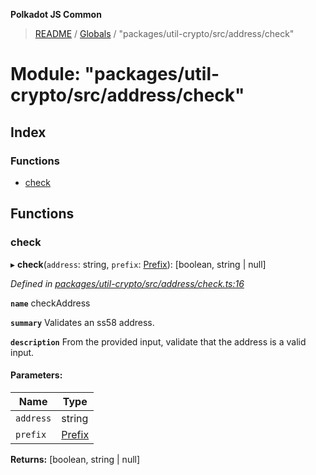 **Polkadot JS Common**

> [README](../README.md) / [Globals](../globals.md) / "packages/util-crypto/src/address/check"

# Module: "packages/util-crypto/src/address/check"

## Index

### Functions

* [check](_packages_util_crypto_src_address_check_.md#check)

## Functions

### check

▸ **check**(`address`: string, `prefix`: [Prefix](_packages_util_crypto_src_address_types_.md#prefix)): [boolean, string \| null]

*Defined in [packages/util-crypto/src/address/check.ts:16](https://github.com/polkadot-js/common/blob/c366e637/packages/util-crypto/src/address/check.ts#L16)*

**`name`** checkAddress

**`summary`** Validates an ss58 address.

**`description`** 
From the provided input, validate that the address is a valid input.

#### Parameters:

Name | Type |
------ | ------ |
`address` | string |
`prefix` | [Prefix](_packages_util_crypto_src_address_types_.md#prefix) |

**Returns:** [boolean, string \| null]
